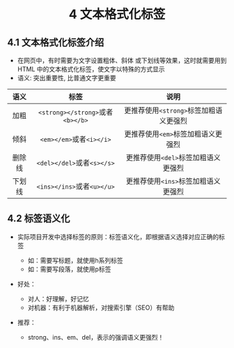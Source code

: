 # <center>4 文本格式化标签

## 4.1 文本格式化标签介绍

- 在网页中，有时需要为文字设置粗体、斜体 或下划线等效果，这时就需要用到 HTML 中的文本格式化标签，使文字以特殊的方式显示
- 语义: 突出重要性, 比普通文字更重要

|  语义  |               标签               |                  说明                  |
| :----: | :------------------------------: | :------------------------------------: |
|  加粗  | `<strong></strong>`或者`<b></b>` | 更推荐使用`<strong>`标签加粗语义更强烈 |
|  倾斜  |     `<em></em>`或者`<i></i>`     |   更推荐使用`<em>`标签加粗语义更强烈   |
| 删除线 |    `<del></del>`或者`<s></s>`    |  更推荐使用`<del>`标签加粗语义更强烈   |
| 下划线 |    `<ins></ins>`或者`<u></u>`    |  更推荐使用`<ins>`标签加粗语义更强烈   |

## 4.2 标签语义化

- 实际项目开发中选择标签的原则：标签语义化，即根据语义选择对应正确的标签
  - 如：需要写标题，就使用h系列标签
  - 如：需要写段落，就使用p标签


- 好处：
  - 对人：好理解，好记忆
  - 对机器：有利于机器解析，对搜索引擎（SEO）有帮助


- 推荐：
  - strong、ins、em、del，表示的强调语义更强烈！